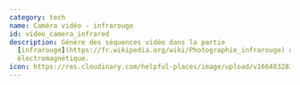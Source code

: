 ```yaml
---
category: tech
name: Caméra vidéo - infrarouge
id: video_camera_infrared
description: Génère des séquences vidéo dans la partie
  [infrarouge](https://fr.wikipedia.org/wiki/Photographie_infrarouge) du spectre
  électromagnétique.
icon: https://res.cloudinary.com/helpful-places/image/upload/v1664832812/dtpr-icons/tech/video_ju8ukn.svg
---
```

